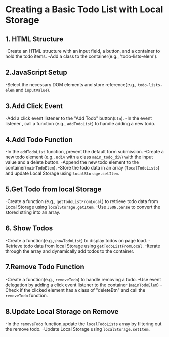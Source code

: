 # Creating a Basic Todo List with Local Storage

## 1. HTML Structure

-Create an HTML structure with an input field, a button, and a container to hold the todo items.
-Add a class to the container(e.g., 'todo-lists-elem').

## 2.JavaScript Setup

-Select the necessary DOM elements and store reference(e.g., `todo-lists-elem` and `inputValue`).

## 3.Add Click Event 

-Add a click event listener to the "Add Todo"
button(`btn`).
-In the event listener , call a function (e.g., `addTodoList`) to handle adding a new todo.

## 4.Add Todo Function
-In the `addTodoList` function, prevent the default form submission.
-Create a new todo element (e.g., a`div` with a class `main_todo_div`) with the input value and a delete button.
-Append the new todo element to the container(`mainTodoElem`).
-Store the todo data in an array (`localTodoLists`) and update Local Storage using `localStorage.setItem`.

## 5.Get Todo from local Storage

-Create a function (e.g., `getTodoListFromLocal`) to retrieve todo data from Local Storage using `localStorage.getItem`.
-Use `JSON.parse` to convert the stored string into an array.

## 6. Show Todos

-Create a function(e.g.,`showTodoList`) to display todos on page load.
-Retrieve todo data from local Storage using `getTodoListFromLocal`.
-Iterate through the array and dynamically add todos to the container.


## 7.Remove Todo Function

-Create a function(e.g., `removeTodo`) to handle removing a todo.
-Use event delegation by adding a click event listener to the container (`mainTodoElem`)
-Check if the clicked element has a class of "deleteBtn" and call the `removeTodo` function.

## 8.Update Local Storage on Remove

-In the `removeTodo` function,update the `localTodoLists` array by filtering out the remove todo.
-Update Local Storage using `localStorage.setItem`.
